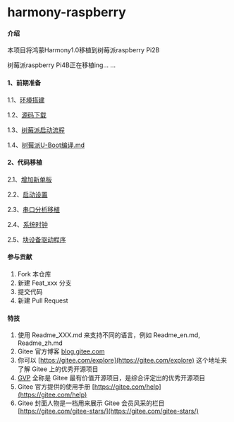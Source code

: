 # harmony-raspberry

#### 介绍
本项目将鸿蒙Harmony1.0移植到树莓派raspberry Pi2B

树莓派raspberry Pi4B正在移植ing... ...


#### 1、前期准备

1.1、[环境搭建](https://gitee.com/liangzili/harmony-raspberry/blob/master/doc/1.1%E3%80%81%E7%8E%AF%E5%A2%83%E6%90%AD%E5%BB%BA.md)

1.2、[源码下载](https://gitee.com/liangzili/harmony-raspberry/blob/master/doc/1.2%E3%80%81%E6%BA%90%E7%A0%81%E4%B8%8B%E8%BD%BD.md)

1.3、[树莓派启动流程](https://gitee.com/liangzili/harmony-raspberry/blob/master/doc/1.3%E3%80%81%E6%A0%91%E8%8E%93%E6%B4%BE%E5%90%AF%E5%8A%A8%E6%B5%81%E7%A8%8B.md)

1.4、[树莓派U-Boot编译.md](https://gitee.com/liangzili/harmony-raspberry/blob/master/doc/1.4%E3%80%81%E6%A0%91%E8%8E%93%E6%B4%BEU-Boot%E7%BC%96%E8%AF%91.md)

#### 2、代码移植

2.1、[增加新单板](https://gitee.com/liangzili/harmony-raspberry/blob/master/doc/2.1%E3%80%81%E5%A2%9E%E5%8A%A0%E6%96%B0%E5%8D%95%E6%9D%BF.md)

2.2、[启动设置](https://gitee.com/liangzili/harmony-raspberry/blob/master/doc/2.2%E3%80%81%E5%90%AF%E5%8A%A8%E8%AE%BE%E7%BD%AE.md)

2.3、[串口分析移植](https://gitee.com/liangzili/harmony-raspberry/blob/master/doc/2.3%E3%80%81%E4%B8%B2%E5%8F%A3%E5%88%86%E6%9E%90%E7%A7%BB%E6%A4%8D.md)

2.4、[系统时钟](https://gitee.com/liangzili/harmony-raspberry/blob/master/doc/2.4%E3%80%81%E7%B3%BB%E7%BB%9F%E6%97%B6%E9%92%9F.md)

2.5、[块设备驱动程序](https://gitee.com/liangzili/harmony-raspberry/blob/master/doc/2.5%E3%80%81%E5%9D%97%E8%AE%BE%E5%A4%87%E9%A9%B1%E5%8A%A8%E7%A8%8B%E5%BA%8F.md)

#### 参与贡献

1.  Fork 本仓库
2.  新建 Feat_xxx 分支
3.  提交代码
4.  新建 Pull Request


#### 特技

1.  使用 Readme\_XXX.md 来支持不同的语言，例如 Readme\_en.md, Readme\_zh.md
2.  Gitee 官方博客 [blog.gitee.com](https://blog.gitee.com)
3.  你可以 [https://gitee.com/explore](https://gitee.com/explore) 这个地址来了解 Gitee 上的优秀开源项目
4.  [GVP](https://gitee.com/gvp) 全称是 Gitee 最有价值开源项目，是综合评定出的优秀开源项目
5.  Gitee 官方提供的使用手册 [https://gitee.com/help](https://gitee.com/help)
6.  Gitee 封面人物是一档用来展示 Gitee 会员风采的栏目 [https://gitee.com/gitee-stars/](https://gitee.com/gitee-stars/)
